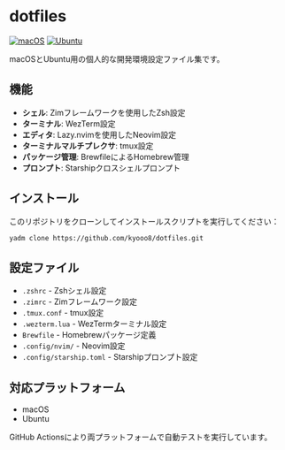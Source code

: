 # dotfiles

[![macOS](https://github.com/kyooo8/dotfiles/actions/workflows/macOS.yml/badge.svg)](https://github.com/kyooo8/dotfiles/actions/workflows/macOS.yml)
[![Ubuntu](https://github.com/kyooo8/dotfiles/actions/workflows/ubuntu.yml/badge.svg)](https://github.com/kyooo8/dotfiles/actions/workflows/ubuntu.yml)

macOSとUbuntu用の個人的な開発環境設定ファイル集です。

## 機能

- **シェル**: Zimフレームワークを使用したZsh設定
- **ターミナル**: WezTerm設定
- **エディタ**: Lazy.nvimを使用したNeovim設定
- **ターミナルマルチプレクサ**: tmux設定
- **パッケージ管理**: BrewfileによるHomebrew管理
- **プロンプト**: Starshipクロスシェルプロンプト

## インストール

このリポジトリをクローンしてインストールスクリプトを実行してください：

```bash
yadm clone https://github.com/kyooo8/dotfiles.git
```

## 設定ファイル

- `.zshrc` - Zshシェル設定
- `.zimrc` - Zimフレームワーク設定
- `.tmux.conf` - tmux設定
- `.wezterm.lua` - WezTermターミナル設定
- `Brewfile` - Homebrewパッケージ定義
- `.config/nvim/` - Neovim設定
- `.config/starship.toml` - Starshipプロンプト設定

## 対応プラットフォーム

- macOS
- Ubuntu

GitHub Actionsにより両プラットフォームで自動テストを実行しています。
